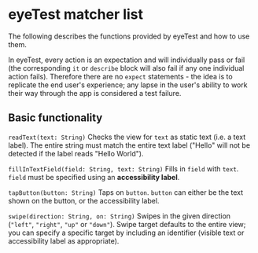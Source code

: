 eyeTest matcher list
====================

The following describes the functions provided by eyeTest and how to use them.

In eyeTest, every action is an expectation and will individually pass or fail (the corresponding `it` or `describe` block will also fail if any one individual action fails). Therefore there are no `expect` statements - the idea is to replicate the end user's experience; any lapse in the user's ability to work their way through the app is considered a test failure.

Basic functionality
-------------------

`readText(text: String)`
Checks the view for `text` as static text (i.e. a text label).
The entire string must match the entire text label ("Hello" will not be detected if the label reads "Hello World").

`fillInTextField(field: String, text: String)`
Fills in `field` with `text`. `field` must be specified using an **accessibility label**.

`tapButton(button: String)`
Taps on `button`. `button` can either be the text shown on the button, or the accessibility label.

`swipe(direction: String, on: String)`
Swipes in the given direction (`"left"`, `"right"`, `"up"` or `"down"`).
Swipe target defaults to the entire view; you can specify a specific target by including an identifier (visible text or accessibility label as appropriate).